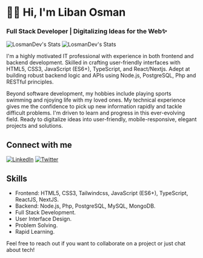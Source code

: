 # 👋🏾 Hi, I'm Liban Osman

### Full Stack Developer | Digitalizing Ideas for the Web✨

![LosmanDev's Stats](https://github-readme-stats.vercel.app/api?username=LosmanDev&theme=dark&rank_icon=github&hide_border=true&count_private=true)
![LosmanDev's Stats](https://github-readme-stats.vercel.app/api/top-langs/?username=LosmanDev&theme=dark)

I'm a highly motivated IT professional with experience in both frontend and backend development. Skilled in crafting user-friendly interfaces with HTML5, CSS3, JavaScript (ES6+), TypeScript, and React/Nextjs. Adept at building robust backend logic and APIs using Node.js, PostgreSQL, Php and RESTful principles.

Beyond software development, my hobbies include playing sports swimming and njoying life with my loved ones.
My technical experience gives me the confidence to pick up new information rapidly and tackle difficult problems. I'm driven to learn and progress in this ever-evolving field. Ready to digitalize ideas into user-friendly, mobile-responsive, elegant projects and solutions.

## Connect with me

[![LinkedIn](https://img.shields.io/badge/LinkedIn-0A66C2?style=for-the-badge&logo=linkedin&logoColor=white)](https://www.linkedin.com/in/liban-osman-losmandev/)
[![Twitter](https://img.shields.io/badge/Twitter-1DA1F2?style=for-the-badge&logo=twitter&logoColor=white)](https://twitter.com/LosmanDev)

## Skills

- Frontend: HTML5, CSS3, Tailwindcss, JavaScript (ES6+), TypeScript, ReactJS, NextJS.
- Backend: Node.js, Php, PostgreSQL, MySQL, MongoDB.
- Full Stack Development.
- User Interface Design.
- Problem Solving.
- Rapid Learning.

Feel free to reach out if you want to collaborate on a project or just chat about tech!

<!--
**LosmanDev/LosmanDev** is a ✨ _special_ ✨ repository because its `README.md` (this file) appears on your GitHub profile.

Here are some ideas to get you started:

- 🔭 I’m currently working on ...
- 🌱 I’m currently learning ...
- 👯 I’m looking to collaborate on ...
- 🤔 I’m looking for help with ...
- 💬 Ask me about ...
- 📫 How to reach me: ...
- 😄 Pronouns: ...
- ⚡ Fun fact: ...
-->
